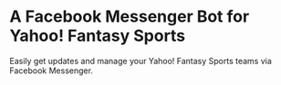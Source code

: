 # A Facebook Messenger Bot for Yahoo! Fantasy Sports

Easily get updates and manage your Yahoo! Fantasy Sports teams via Facebook Messenger.
